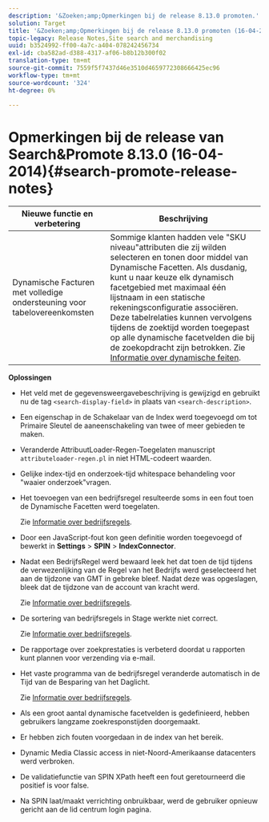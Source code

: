 ```yaml
---
description: '&Zoeken;amp;Opmerkingen bij de release 8.13.0 promoten.'
solution: Target
title: '&Zoeken;amp;Opmerkingen bij de release 8.13.0 promoten (16-04-2014)'
topic-legacy: Release Notes,Site search and merchandising
uuid: b3524992-ff00-4a7c-a404-078242456734
exl-id: cba582ad-d388-4317-af06-b8b12b300f02
translation-type: tm+mt
source-git-commit: 7559f5f7437d46e3510d4659772308666425ec96
workflow-type: tm+mt
source-wordcount: '324'
ht-degree: 0%

---
```


# Opmerkingen bij de release van Search&amp;Promote 8.13.0 (16-04-2014){#search-promote-release-notes}

| Nieuwe functie en verbetering | Beschrijving |
|----------------------------------------------|---------------------------------------------------------------------------------------------------------------------------------------------------------------------------------------------------------------------------------------------------------------------------------------------------------------------------------------------------------------------------------------------|
| Dynamische Facturen met volledige ondersteuning voor tabelovereenkomsten | Sommige klanten hadden vele &quot;SKU niveau&quot;attributen die zij wilden selecteren en tonen door middel van Dynamische Facetten. Als dusdanig, kunt u naar keuze elk dynamisch facetgebied met maximaal één lijstnaam in een statische rekeningsconfiguratie associëren. Deze tabelrelaties kunnen vervolgens tijdens de zoektijd worden toegepast op alle dynamische facetvelden die bij de zoekopdracht zijn betrokken. Zie [Informatie over dynamische feiten](../c-about-design-menu/c-about-dynamic-facets.md#concept_E65A70C9C2E04804BF24FBE1B3CAD899). |

**Oplossingen**

* Het veld met de gegevensweergavebeschrijving is gewijzigd en gebruikt nu de tag `<search-display-field>` in plaats van `<search-description>`.
* Een eigenschap in de Schakelaar van de Index werd toegevoegd om tot Primaire Sleutel de aaneenschakeling van twee of meer gebieden te maken.
* Veranderde AttribuutLoader-Regen-Toegelaten manuscript `attributeloader-regen.pl` in niet HTML-codeert waarden.
* Gelijke index-tijd en onderzoek-tijd whitespace behandeling voor &quot;waaier onderzoek&quot;vragen.
* Het toevoegen van een bedrijfsregel resulteerde soms in een fout toen de Dynamische Facetten werd toegelaten.

   Zie [Informatie over bedrijfsregels](../c-about-rules-menu/c-about-business-rules.md#concept_2A93D76216754D3D8412CDEA00BD26BD).

* Door een JavaScript-fout kon geen definitie worden toegevoegd of bewerkt in **Settings** > **SPIN** > **IndexConnector**.
* Nadat een BedrijfsRegel werd bewaard leek het dat toen de tijd tijdens de verwezenlijking van de Regel van het Bedrijfs werd geselecteerd het aan de tijdzone van GMT in gebreke bleef. Nadat deze was opgeslagen, bleek dat de tijdzone van de account van kracht werd.

   Zie [Informatie over bedrijfsregels](../c-about-rules-menu/c-about-business-rules.md#concept_2A93D76216754D3D8412CDEA00BD26BD).

* De sortering van bedrijfsregels in Stage werkte niet correct.

   Zie [Informatie over bedrijfsregels](../c-about-rules-menu/c-about-business-rules.md#concept_2A93D76216754D3D8412CDEA00BD26BD).

* De rapportage over zoekprestaties is verbeterd doordat u rapporten kunt plannen voor verzending via e-mail.
* Het vaste programma van de bedrijfsregel veranderde automatisch in de Tijd van de Besparing van het Daglicht.

   Zie [Informatie over bedrijfsregels](../c-about-rules-menu/c-about-business-rules.md#concept_2A93D76216754D3D8412CDEA00BD26BD).

* Als een groot aantal dynamische facetvelden is gedefinieerd, hebben gebruikers langzame zoekresponstijden doorgemaakt.
* Er hebben zich fouten voorgedaan in de index van het bereik.
* Dynamic Media Classic access in niet-Noord-Amerikaanse datacenters werd verbroken.
* De validatiefunctie van SPIN XPath heeft een fout geretourneerd die positief is voor false.

* Na SPIN laat/maakt verrichting onbruikbaar, werd de gebruiker opnieuw gericht aan de lid centrum login pagina.
